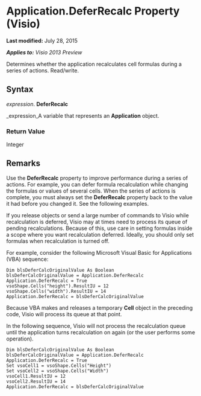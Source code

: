 
# Application.DeferRecalc Property (Visio)

 **Last modified:** July 28, 2015

 _**Applies to:** Visio 2013 Preview_

Determines whether the application recalculates cell formulas during a series of actions. Read/write.


## Syntax

 _expression_. **DeferRecalc**

 _expression_A variable that represents an  **Application** object.


### Return Value

Integer


## Remarks

Use the  **DeferRecalc** property to improve performance during a series of actions. For example, you can defer formula recalculation while changing the formulas or values of several cells. When the series of actions is complete, you must always set the **DeferRecalc** property back to the value it had before you changed it. See the following examples.

If you release objects or send a large number of commands to Visio while recalculation is deferred, Visio may at times need to process its queue of pending recalculations. Because of this, use care in setting formulas inside a scope where you want recalculation deferred. Ideally, you should only set formulas when recalculation is turned off.

For example, consider the following Microsoft Visual Basic for Applications (VBA) sequence:




```
Dim blsDeferCalcOriginalValue As Boolean 
blsDeferCalcOriginalValue = Application.DeferRecalc 
Application.DeferRecalc = True 
vsoShape.Cells("height").ResultIU = 12 
vsoShape.Cells("width").ResultIU = 14 
Application.DeferRecalc = blsDeferCalcOriginalValue 

```

Because VBA makes and releases a temporary  **Cell** object in the preceding code, Visio will process its queue at that point.

In the following sequence, Visio will not process the recalculation queue until the application turns recalculation on again (or the user performs some operation).




```
Dim blsDeferCalcOriginalValue As Boolean 
blsDeferCalcOriginalValue = Application.DeferRecalc 
Application.DeferRecalc = True 
Set vsoCell1 = vsoShape.Cells("Height") 
Set vsoCell2 = vsoShape.Cells("Width") 
vsoCell1.ResultIU = 12 
vsoCell2.ResultIU = 14 
Application.DeferRecalc = blsDeferCalcOriginalValue 

```

